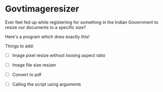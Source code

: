 # Govtimageresizer

Ever feel fed up while registeriing for something in the Indian Government to resize our documents to a specific size?

Here's a program which does exactly this!


Things to add:

- [ ] Image pixel resize without loosing aspect ratio
- [ ] Image file size resizer
- [ ] Convert to pdf
- [ ] Calling the script using arguments

